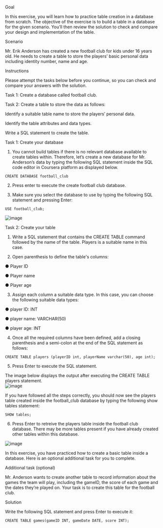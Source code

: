 Goal

In this exercise, you will learn how to practice table creation in a database from scratch. The objective of the exercise is to build a table in a database for the given scenario. You’ll then review the solution to check and compare your design and implementation of the table.  

Scenario

Mr. Erik Anderson has created a new football club for kids under 16 years old. He needs to create a table to store the players’ basic personal data including identity number, name and age.

Instructions

Please attempt the tasks below before you continue, so you can check and compare your answers with the solution.

Task 1: Create a database called football club.

Task 2: Create a table to store the data as follows:

Identify a suitable table name to store the players’ personal data. 

Identify the table attributes and data types.

Write a SQL statement to create the table.


Task 1: Create your database

1. You cannot build tables if there is no relevant database available to create tables within. Therefore, let’s create a new database for Mr. Anderson’s data by typing the following SQL statement inside the SQL code editor in Coursera platform as displayed below.
```
CREATE DATABASE football_club
```
2. Press enter to execute the create football club database.

3. Make sure you select the database to use by typing the following SQL statement and pressing Enter:
```
USE football_club; 
```
![image](https://github.com/janaom/Meta-Database-Engineer-Professional-Certificate/assets/83917694/99a39125-2f83-4a72-9cbc-5a5c2b84d4de)


Task 2: Create your table

1. Write a SQL statement that contains the CREATE TABLE command followed by the name of the table. Players is a suitable name in this case.

2. Open parenthesis to define the table's columns:  

●	Player ID

●	Player name

●	Player age

3. Assign each column a suitable data type. In this case, you can choose the following suitable data types:

●	player ID: INT

●	player name: VARCHAR(50)

●	player age: INT

4. Once all the required columns have been defined, add a closing parenthesis and a semi-colon at the end of the SQL statement as follows:
```
CREATE TABLE players (playerID int, playerName varchar(50), age int);
```
5. Press Enter to execute the SQL statement.

The image below displays the output after executing the CREATE TABLE players statement.       
![image](https://github.com/janaom/Meta-Database-Engineer-Professional-Certificate/assets/83917694/44d32f83-ed82-4417-90fa-e90f5b15ed29)


If you have followed all the steps correctly, you should now see the players table created inside the football_club database by typing the following show tables statement:
```
SHOW tables;
```
6. Press Enter to retreive the players table inside the football club database.  There may be more tables present if you have already created other tables within this database. 

![image](https://github.com/janaom/Meta-Database-Engineer-Professional-Certificate/assets/83917694/42b37324-4043-4061-8d84-bdd306a92a1b)



In this exercise, you have practiced how to create a basic table inside a database. Here is an optional additional task for you to complete.


Additional task (optional)

Mr. Anderson wants to create another table to record information about the games the team will play, including the gameID, the score of each game and the dates they’re played on. Your task is to create this table for the football club.


Solution

Write the following SQL statement and press Enter to execute it:
```
CREATE TABLE games(gameID INT, gameDate DATE, score INT);
```
